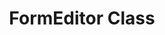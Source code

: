 ---
title: FormEditor Class
type: docs
weight: 100
url: /net/formeditor-class/
description: Этот раздел объясняет, как работать с Aspose.PDF Facades, используя класс FormEditor.
lastmod: "2021-06-05"
draft: false
sitemap:
    changefreq: "weekly"
    priority: 0.7
---